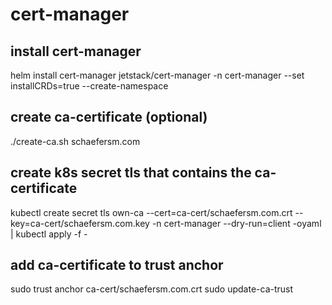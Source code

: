 # cert-manager
## install cert-manager
helm install cert-manager jetstack/cert-manager -n cert-manager --set installCRDs=true --create-namespace
## create ca-certificate (optional)
./create-ca.sh schaefersm.com
## create k8s secret tls that contains the ca-certificate
kubectl create secret tls own-ca --cert=ca-cert/schaefersm.com.crt --key=ca-cert/schaefersm.com.key -n cert-manager --dry-run=client -oyaml | kubectl apply -f -
## add ca-certificate to trust anchor
sudo trust anchor ca-cert/schaefersm.com.crt
sudo update-ca-trust
